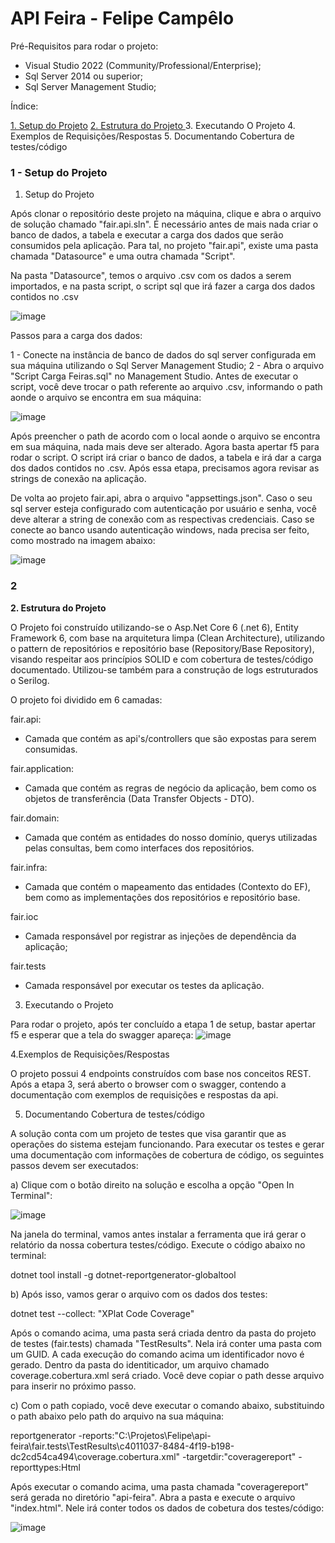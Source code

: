 # API Feira - Felipe Campêlo

Pré-Requisitos para rodar o projeto:

- Visual Studio 2022 (Community/Professional/Enterprise);
- Sql Server 2014 ou superior;
- Sql Server Management Studio;

Índice: 

[1. Setup do Projeto](#1-Setup-do-Projeto)
[2. Estrutura do Projeto ](#2)
3. Executando O Projeto
4. Exemplos de Requisições/Respostas
5. Documentando Cobertura de testes/código

### 1 - Setup do Projeto
1. Setup do Projeto

Após clonar o repositório deste projeto na máquina, clique e abra o arquivo de solução chamado "fair.api.sln". É necessário antes de mais nada criar o banco de dados, a tabela e executar a carga dos dados que serão consumidos pela aplicação.
Para tal, no projeto "fair.api", existe uma pasta chamada "Datasource" e uma outra chamada "Script". 

Na pasta "Datasource", temos o arquivo .csv com os dados a serem importados, e na pasta script, o script sql que irá fazer a carga dos dados contidos no .csv

![image](https://user-images.githubusercontent.com/16122433/196055722-142bf50b-c272-4a71-92e0-f75076894bc5.png)

Passos para a carga dos dados:

1 - Conecte na instância de banco de dados do sql server configurada em sua máquina utilizando o Sql Server Management Studio;
2 - Abra o arquivo "Script Carga Feiras.sql" no Management Studio. Antes de executar o script, você deve trocar o path referente ao arquivo .csv, informando o path aonde o arquivo se encontra em sua máquina:

![image](https://user-images.githubusercontent.com/16122433/196055969-db51c088-5f07-4c56-a106-d4b226935eda.png)

Após preencher o path de acordo com o local aonde o arquivo se encontra em sua máquina, nada mais deve ser alterado. Agora basta apertar f5 para rodar o script. 
O script irá criar o banco de dados, a tabela e irá dar a carga dos dados contidos no .csv. Após essa etapa, precisamos agora revisar as strings de conexão na aplicação.


De volta ao projeto fair.api, abra o arquivo "appsettings.json". Caso o seu sql server esteja configurado com autenticação por usuário e senha, você deve alterar a string de conexão com as respectivas credenciais. Caso se conecte ao banco usando autenticação windows, nada precisa ser feito, como mostrado na imagem abaixo:

![image](https://user-images.githubusercontent.com/16122433/196056135-5afcf520-9d2f-46f4-a439-80c670aaa9c6.png)


### 2
**2. Estrutura do Projeto**

O Projeto foi construído utilizando-se o Asp.Net Core 6 (.net 6), Entity Framework 6, com base na arquitetura limpa (Clean Architecture), utilizando o pattern de repositórios e repositório base (Repository/Base Repository), visando respeitar aos princípios SOLID e com cobertura de testes/código documentado. 
Utilizou-se também para a construção de logs estruturados o Serilog.

O projeto foi dividido em 6 camadas:

fair.api:
- Camada que contém as api's/controllers que são expostas para serem consumidas.

fair.application:
- Camada que contém as regras de negócio da aplicação, bem como os objetos de transferência (Data Transfer Objects - DTO).

fair.domain: 
- Camada que contém as entidades do nosso domínio, querys utilizadas pelas consultas,  bem como interfaces dos repositórios.

fair.infra:
- Camada que contém  o mapeamento das entidades (Contexto do EF), bem como as implementações dos repositórios e repositório base.

fair.ioc
- Camada responsável por registrar as injeções de dependência da aplicação;

fair.tests
- Camada responsável por executar os testes da aplicação.


3. Executando o Projeto

Para rodar o projeto, após ter concluído a etapa 1 de setup, bastar apertar f5 e esperar que a tela do swagger apareça:
![image](https://user-images.githubusercontent.com/16122433/196056949-4de2519a-b57a-423b-901d-216909c536ea.png)


4.Exemplos de Requisições/Respostas

O projeto possui 4 endpoints construídos com base nos conceitos REST.
Após a etapa 3, será aberto o browser com o swagger, contendo a documentação com exemplos de requisições e respostas da api.   

5. Documentando Cobertura de testes/código

A solução conta com um projeto de testes que visa garantir que as operações do sistema estejam funcionando.
Para executar os testes e gerar uma documentação com informações de cobertura de código, os seguintes passos devem ser executados:

a) Clique com o botão direito na solução e escolha a opção "Open In Terminal":

![image](https://user-images.githubusercontent.com/16122433/196057942-cb0367eb-9234-4a76-a7a7-7cff4b3edff7.png)

Na janela do terminal, vamos antes instalar a ferramenta que irá gerar o relatório da nossa cobertura testes/código. Execute o código abaixo no terminal:

dotnet tool install -g dotnet-reportgenerator-globaltool

b) Após isso, vamos gerar o arquivo com os dados dos testes:

dotnet test --collect: "XPlat Code Coverage" 

Após o comando acima, uma pasta será criada dentro da pasta do projeto de testes (fair.tests) chamada "TestResults". Nela irá conter uma pasta com um GUID. A cada execução do comando acima um identificador novo é gerado. Dentro da pasta do identiticador, um arquivo chamado coverage.cobertura.xml será criado.
Você deve copiar o path desse arquivo para inserir no próximo passo.

c) Com o path copiado, você deve executar o comando abaixo, substituindo o path abaixo pelo path do arquivo na sua máquina:

reportgenerator -reports:"C:\Projetos\Felipe\api-feira\fair.tests\TestResults\c4011037-8484-4f19-b198-dc2cd54ca494\coverage.cobertura.xml" -targetdir:"coveragereport" -reporttypes:Html

Após executar o comando acima, uma pasta chamada "coveragereport" será gerada no diretório "api-feira". Abra a pasta e execute o arquivo "index.html". Nele irá conter todos os dados de cobetura dos testes/código:

![image](https://user-images.githubusercontent.com/16122433/196058227-256ee920-591f-4e07-868e-59001ed7369f.png)








